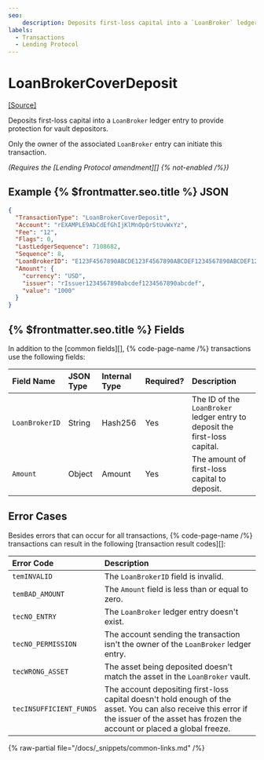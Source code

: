 ```yaml
---
seo:
    description: Deposits first-loss capital into a `LoanBroker` ledger entry.
labels:
  - Transactions
  - Lending Protocol
---
```

# LoanBrokerCoverDeposit
[[Source]](https://github.com/XRPLF/rippled/blob/ximinez/lending-XLS-66/src/xrpld/app/tx/detail/LoanBrokerCoverDeposit.cpp "Source")

Deposits first-loss capital into a `LoanBroker` ledger entry to provide protection for vault depositors.

Only the owner of the associated `LoanBroker` entry can initiate this transaction.

_(Requires the [Lending Protocol amendment][] {% not-enabled /%})_


## Example {% $frontmatter.seo.title %} JSON

```json
{
  "TransactionType": "LoanBrokerCoverDeposit",
  "Account": "rEXAMPLE9AbCdEfGhIjKlMnOpQrStUvWxYz",
  "Fee": "12",
  "Flags": 0,
  "LastLedgerSequence": 7108682,
  "Sequence": 8,
  "LoanBrokerID": "E123F4567890ABCDE123F4567890ABCDEF1234567890ABCDEF1234567890ABCD",
  "Amount": {
    "currency": "USD",
    "issuer": "rIssuer1234567890abcdef1234567890abcdef",
    "value": "1000"
  }
}
```


## {% $frontmatter.seo.title %} Fields

In addition to the [common fields][], {% code-page-name /%} transactions use the following fields:

| Field Name     | JSON Type | Internal Type | Required? | Description |
|:-------------- |:----------|:--------------|:----------|:------------|
| `LoanBrokerID` | String    | Hash256       | Yes       | The ID of the `LoanBroker` ledger entry to deposit the first-loss capital. |
| `Amount`       | Object    | Amount        | Yes       | The amount of first-loss capital to deposit. |


## Error Cases

Besides errors that can occur for all transactions, {% code-page-name /%} transactions can result in the following [transaction result codes][]:

| Error Code               | Description                        |
| :----------------------- | :----------------------------------|
| `temINVALID`             | The `LoanBrokerID` field is invalid. |
| `temBAD_AMOUNT`          | The `Amount` field is less than or equal to zero. |
| `tecNO_ENTRY`            | The `LoanBroker` ledger entry doesn't exist. |
| `tecNO_PERMISSION`       | The account sending the transaction isn't the owner of the `LoanBroker` ledger entry. |
| `tecWRONG_ASSET`         | The asset being deposited doesn't match the asset in the `LoanBroker` vault. |
| `tecINSUFFICIENT_FUNDS`  | The account depositing first-loss capital doesn't hold enough of the asset. You can also receive this error if the issuer of the asset has frozen the account or placed a global freeze. |

{% raw-partial file="/docs/_snippets/common-links.md" /%}

